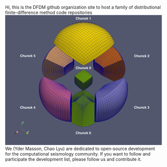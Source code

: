 Hi, this is the DFDM github organization site to host a family of distributional finite-difference method code repositories
![image](figures/basic_cube_sphere_mesh.png)
We (Yder Masson, Chao Lyu) are dedicated to open-source development for the computational seismology community.
If you want to follow and participate the development list, please follow us and contribute it.
